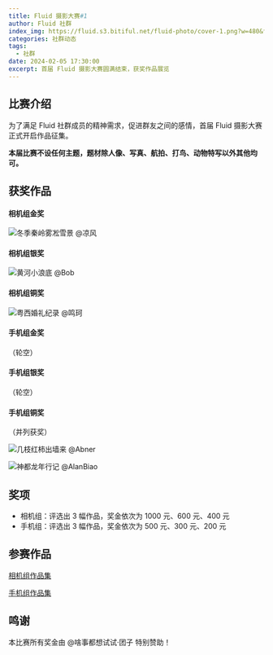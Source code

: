 ```yaml
---
title: Fluid 摄影大赛#1
author: Fluid 社群
index_img: https://fluid.s3.bitiful.net/fluid-photo/cover-1.png?w=480&fmt=webp
categories: 社群动态
tags:
  - 社群
date: 2024-02-05 17:30:00
excerpt: 首届 Fluid 摄影大赛圆满结束，获奖作品展览
---
```


## 比赛介绍

为了满足 Fluid 社群成员的精神需求，促进群友之间的感情，首届 Fluid 摄影大赛正式开启作品征集。

**本届比赛不设任何主题，题材除人像、写真、航拍、打鸟、动物特写以外其他均可。**

## 获奖作品

#### 相机组金奖

![冬季秦岭雾凇雪景 @凉风](https://fluid.s3.bitiful.net/fluid-photo/camera-1.png?fmt=webp)

#### 相机组银奖

![黄河小浪底 @Bob](https://fluid.s3.bitiful.net/fluid-photo/camera-2.png?fmt=webp)

#### 相机组铜奖

![粤西婚礼纪录 @鸣珂](https://fluid.s3.bitiful.net/fluid-photo/camera-3.png?fmt=webp)

#### 手机组金奖

（轮空）

#### 手机组银奖

（轮空）

#### 手机组铜奖

（并列获奖）

![几枝红柿出墙来 @Abner](https://fluid.s3.bitiful.net/fluid-photo/phone-1.png?fmt=webp)

![神都龙年行记 @AlanBiao](https://fluid.s3.bitiful.net/fluid-photo/phone-2.png?fmt=webp)

## 奖项
- 相机组：评选出 3 幅作品，奖金依次为 1000 元、600 元、400 元
- 手机组：评选出 3 幅作品，奖金依次为 500 元、300 元、200 元

## 参赛作品

[相机组作品集](http://500px.com.cn/s/b1bf41a06a7f6a070cd9ee2d7c0806e7c2c88a4e60dc5844eb4403e34c78165f1112f114bcb5bfa0?swipe=1)

[手机组作品集](http://500px.com.cn/s/ed015c68192ef2c5edccf0516108436348eb07af561d93542df2fae8138f30371112f114bcb5bfa0?swipe=1)

## 鸣谢
本比赛所有奖金由 @啥事都想试试·团子 特别赞助！
